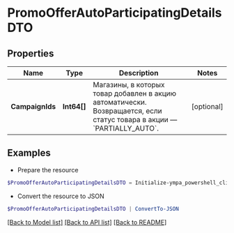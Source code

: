 # PromoOfferAutoParticipatingDetailsDTO
## Properties

Name | Type | Description | Notes
------------ | ------------- | ------------- | -------------
**CampaignIds** | **Int64[]** | Магазины, в которых товар добавлен в акцию автоматически.  Возвращается, если статус товара в акции — &#x60;PARTIALLY_AUTO&#x60;.  | [optional] 

## Examples

- Prepare the resource
```powershell
$PromoOfferAutoParticipatingDetailsDTO = Initialize-ympa_powershell_clientPromoOfferAutoParticipatingDetailsDTO  -CampaignIds null
```

- Convert the resource to JSON
```powershell
$PromoOfferAutoParticipatingDetailsDTO | ConvertTo-JSON
```

[[Back to Model list]](../README.md#documentation-for-models) [[Back to API list]](../README.md#documentation-for-api-endpoints) [[Back to README]](../README.md)

